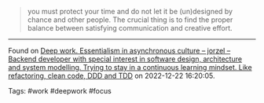 > you must protect your time and do not let it be (un)designed by chance and other people. The crucial thing is to find the proper balance between satisfying communication and creative effort.

---

Found on [Deep work. Essentialism in asynchronous culture – jorzel – Backend developer with special interest in software design, architecture and system modelling. Trying to stay in a continuous learning mindset. Like refactoring, clean code, DDD and TDD](https://jorzel.github.io/deep-work-essentialism-in-asynchronous-culture/) on 2022-12-22 16:20:05.

Tags: #work #deepwork #focus